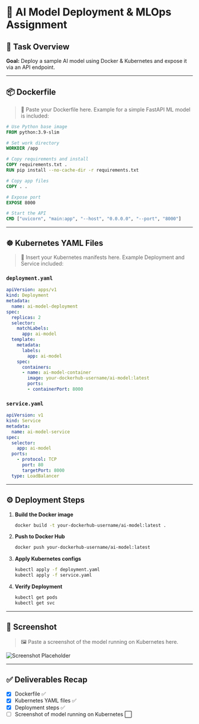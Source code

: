 # 🧠 AI Model Deployment & MLOps Assignment

## 🚀 Task Overview
**Goal:** Deploy a sample AI model using Docker & Kubernetes and expose it via an API endpoint.

---

## 📦 Dockerfile

> 🔧 Paste your Dockerfile here. Example for a simple FastAPI ML model is included:

```Dockerfile
# Use Python base image
FROM python:3.9-slim

# Set work directory
WORKDIR /app

# Copy requirements and install
COPY requirements.txt .
RUN pip install --no-cache-dir -r requirements.txt

# Copy app files
COPY . .

# Expose port
EXPOSE 8000

# Start the API
CMD ["uvicorn", "main:app", "--host", "0.0.0.0", "--port", "8000"]
```

---

## ☸️ Kubernetes YAML Files

> 🧩 Insert your Kubernetes manifests here. Example Deployment and Service included:

### `deployment.yaml`
```yaml
apiVersion: apps/v1
kind: Deployment
metadata:
  name: ai-model-deployment
spec:
  replicas: 2
  selector:
    matchLabels:
      app: ai-model
  template:
    metadata:
      labels:
        app: ai-model
    spec:
      containers:
      - name: ai-model-container
        image: your-dockerhub-username/ai-model:latest
        ports:
        - containerPort: 8000
```

### `service.yaml`
```yaml
apiVersion: v1
kind: Service
metadata:
  name: ai-model-service
spec:
  selector:
    app: ai-model
  ports:
    - protocol: TCP
      port: 80
      targetPort: 8000
  type: LoadBalancer
```

---

## ⚙️ Deployment Steps

1. **Build the Docker image**
   ```bash
   docker build -t your-dockerhub-username/ai-model:latest .
   ```

2. **Push to Docker Hub**
   ```bash
   docker push your-dockerhub-username/ai-model:latest
   ```

3. **Apply Kubernetes configs**
   ```bash
   kubectl apply -f deployment.yaml
   kubectl apply -f service.yaml
   ```

4. **Verify Deployment**
   ```bash
   kubectl get pods
   kubectl get svc
   ```

---

## 📸 Screenshot

> 🖼 Paste a screenshot of the model running on Kubernetes here.

![Screenshot Placeholder](./path-to-your-screenshot.png)

---

## ✅ Deliverables Recap

- [x] Dockerfile ✅
- [x] Kubernetes YAML files ✅
- [x] Deployment steps ✅
- [ ] Screenshot of model running on Kubernetes ⬜
